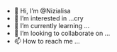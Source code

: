 - 👋 Hi, I’m @Nizialisa
- 👀 I’m interested in ...cry
- 🌱 I’m currently learning ...
- 💞️ I’m looking to collaborate on ...
- 📫 How to reach me ...

<!---
Nizialisa/Nizialisa is a ✨ special ✨ repository because its `README.md` (this file) appears on your GitHub profile.
You can click the Preview link to take a look at your changes.
--->
